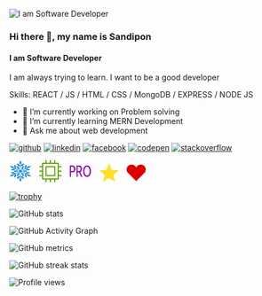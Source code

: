 

![I am Software Developer](https://blogger.googleusercontent.com/img/b/R29vZ2xl/AVvXsEh4PW2OJdAycVPeJocJVcuiY1GnHLZoK0sdY4EjnUX4SNJvF4oxCoNPSSsIQyBC9jArJEvLQ4mp_tFLz6WKSs38jqzOB0d3RHbns6tQLvtauOCxHlOVwg0c5ropHraZfFzFQCAktvD_INmk6M2t2jaIOqC8KTohC13nBPkSdPZEXWgsLe0m7htuEw/s5892/IMGer_4276.jpg)
### Hi there 👋, my name is Sandipon

#### I am Software Developer
I am always trying to learn. I want to be a good developer

Skills: REACT / JS / HTML / CSS / MongoDB / EXPRESS / NODE JS

- 🔭 I’m currently working on Problem solving 
- 🌱 I’m currently learning MERN Development 
- 💬 Ask me about web development 


[<img src='https://cdn.jsdelivr.net/npm/simple-icons@3.0.1/icons/github.svg' alt='github' height='40'>](https://github.com/Sandipon-Biswas)  [<img src='https://cdn.jsdelivr.net/npm/simple-icons@3.0.1/icons/linkedin.svg' alt='linkedin' height='40'>](https://www.linkedin.com/in/sandipon-biswas-041102203/)  [<img src='https://cdn.jsdelivr.net/npm/simple-icons@3.0.1/icons/facebook.svg' alt='facebook' height='40'>](https://www.facebook.com/ostir.mon.3139)  [<img src='https://cdn.jsdelivr.net/npm/simple-icons@3.0.1/icons/codepen.svg' alt='codepen' height='40'>](https://codepen.io/Sandipon-Biswas-the-vuer)  [<img src='https://cdn.jsdelivr.net/npm/simple-icons@3.0.1/icons/stackoverflow.svg' alt='stackoverflow' height='40'>](https://stackoverflow.com/users/sandipon-biswas)  

<a href='https://archiveprogram.github.com/'><img src='https://raw.githubusercontent.com/acervenky/animated-github-badges/master/assets/acbadge.gif' width='40' height='40'></a> <a href='https://docs.github.com/en/developers'><img src='https://raw.githubusercontent.com/acervenky/animated-github-badges/master/assets/devbadge.gif' width='40' height='40'></a> <a href='https://github.com/pricing'><img src='https://raw.githubusercontent.com/acervenky/animated-github-badges/master/assets/pro.gif' width='40' height='40'></a> <a href='https://stars.github.com/'><img src='https://raw.githubusercontent.com/acervenky/animated-github-badges/master/assets/starbadge.gif' width='35' height='35'></a> <a href='https://docs.github.com/en/github/supporting-the-open-source-community-with-github-sponsors'><img src='https://raw.githubusercontent.com/acervenky/animated-github-badges/master/assets/sponsorbadge.gif' width='35' height='35'></a> 

[![trophy](https://github-profile-trophy.vercel.app/?username=Sandipon-Biswas)](https://github.com/ryo-ma/github-profile-trophy)

![GitHub stats](https://github-readme-stats.vercel.app/api?username=Sandipon-Biswas&show_icons=true&count_private=true)  

![GitHub Activity Graph](https://activity-graph.herokuapp.com/graph?username=Sandipon-Biswas)  

![GitHub metrics](https://metrics.lecoq.io/Sandipon-Biswas)  

![GitHub streak stats](https://streak-stats.demolab.com/?user=Sandipon-Biswas)  

![Profile views](https://gpvc.arturio.dev/Sandipon-Biswas)  
